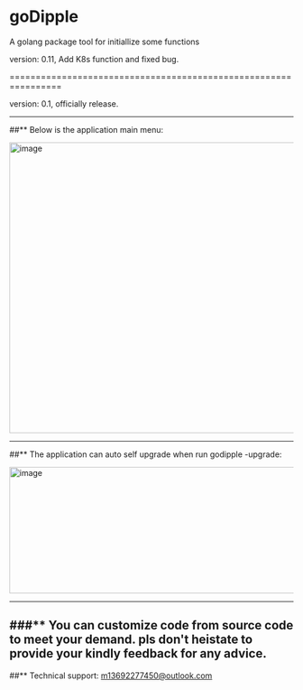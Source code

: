 # goDipple
 A golang package tool for initiallize some functions

 version: 0.11, Add K8s function and fixed bug.

================================================================

version: 0.1, officially release.

-------------------------------------------------------------------------------------
 
##** Below is the application main menu:

 <img width="876" height="515" alt="image" src="https://github.com/user-attachments/assets/54710c25-d3e0-482b-bd0d-c1a3c32af95d" />

-------------------------------------------------------------------------------------

##** The application can auto self upgrade when run godipple -upgrade:

<img width="1509" height="224" alt="image" src="https://github.com/user-attachments/assets/8aff0554-6c81-4e01-a942-665aeda8f56e" />

-------------------------------------------------------------------------------------

###** You can customize code from source code to meet your demand. pls don't heistate to provide your kindly
      feedback for any advice.
-------------------------------------------------------------------------------------

##** Technical support: m13692277450@outlook.com


